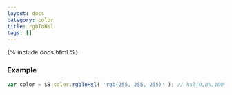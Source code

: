 ```yaml
---
layout: docs
category: color
title: rgbToHsl
tags: []
---
```


{% include docs.html %}

### Example
```js
var color = $B.color.rgbToHsl( 'rgb(255, 255, 255)' ); // hsl(0,0%,100%)
```